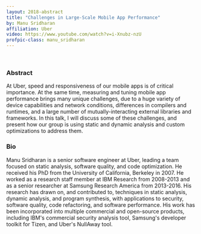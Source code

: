 ```yaml
---
layout: 2018-abstract
title: "Challenges in Large-Scale Mobile App Performance"
by: Manu Sridharan
affiliation: Uber
video: https://www.youtube.com/watch?v=i-Xnubz-nzU
profpic-class: manu_sridharan
---
```


<br/>

### Abstract

At Uber, speed and responsiveness of our mobile apps is of critical importance. At the same time, measuring and tuning mobile app performance brings many unique challenges, due to a huge variety of device capabilities and network conditions, differences in compilers and runtimes, and a large number of mutually-interacting external libraries and frameworks.  In this talk, I will discuss some of these challenges, and present how our group is using static and dynamic analysis and custom optimizations to address them.

### Bio

Manu Sridharan is a senior software engineer at Uber, leading a team focused on static analysis, software quality, and code optimization.  He received his PhD from the University of California, Berkeley in 2007.  He worked as a research staff member at IBM Research from 2008-2013 and as a senior researcher at Samsung Research America from 2013-2016.  His research has drawn on, and contributed to, techniques in static analysis, dynamic analysis, and program synthesis, with applications to security, software quality, code refactoring, and software performance.  His work has been incorporated into multiple commercial and open-source products, including IBM's commercial security analysis tool,  Samsung's developer toolkit for Tizen, and Uber's NullAway tool.

